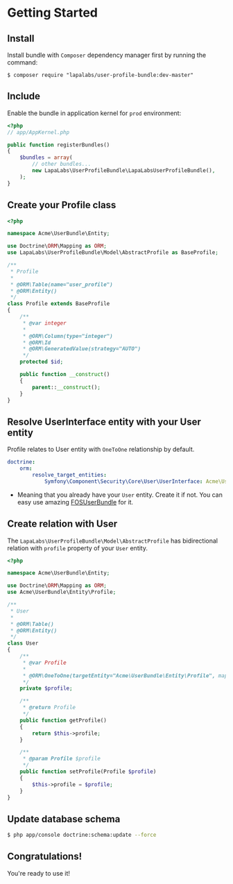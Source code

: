 # Getting Started

## Install

Install bundle with `Composer` dependency manager first by running the command:

`$ composer require "lapalabs/user-profile-bundle:dev-master"`

## Include

Enable the bundle in application kernel for `prod` environment:

``` php
<?php
// app/AppKernel.php

public function registerBundles()
{
    $bundles = array(
        // other bundles...
        new LapaLabs\UserProfileBundle\LapaLabsUserProfileBundle(),
    );
}
```

## Create your Profile class

``` php
<?php

namespace Acme\UserBundle\Entity;

use Doctrine\ORM\Mapping as ORM;
use LapaLabs\UserProfileBundle\Model\AbstractProfile as BaseProfile;

/**
 * Profile
 *
 * @ORM\Table(name="user_profile")
 * @ORM\Entity()
 */
class Profile extends BaseProfile
{
    /**
     * @var integer
     *
     * @ORM\Column(type="integer")
     * @ORM\Id
     * @ORM\GeneratedValue(strategy="AUTO")
     */
    protected $id;

    public function __construct()
    {
        parent::__construct();
    }
}
```

## Resolve UserInterface entity with your User entity

Profile relates to User entity with `OneToOne` relationship by default.

``` yaml
doctrine:
    orm:
        resolve_target_entities:
            Symfony\Component\Security\Core\User\UserInterface: Acme\UserBundle\Entity\User
```

* Meaning that you already have your `User` entity. Create it if not.
You can easy use amazing [FOSUserBundle](https://github.com/FriendsOfSymfony/FOSUserBundle) for it.

## Create relation with User

The `LapaLabs\UserProfileBundle\Model\AbstractProfile` has bidirectional relation
with `profile` property of your `User` entity.

``` php
<?php

namespace Acme\UserBundle\Entity;

use Doctrine\ORM\Mapping as ORM;
use Acme\UserBundle\Entity\Profile; 

/**
 * User
 *
 * @ORM\Table()
 * @ORM\Entity()
 */
class User
{
    /**
     * @var Profile
     *
     * @ORM\OneToOne(targetEntity="Acme\UserBundle\Entity\Profile", mappedBy="user")
     */
    private $profile;

    /**
     * @return Profile
     */
    public function getProfile()
    {
        return $this->profile;
    }

    /**
     * @param Profile $profile
     */
    public function setProfile(Profile $profile)
    {
        $this->profile = $profile;
    }
}
```

## Update database schema

``` bash
$ php app/console doctrine:schema:update --force
```

## Congratulations!

You're ready to use it!
